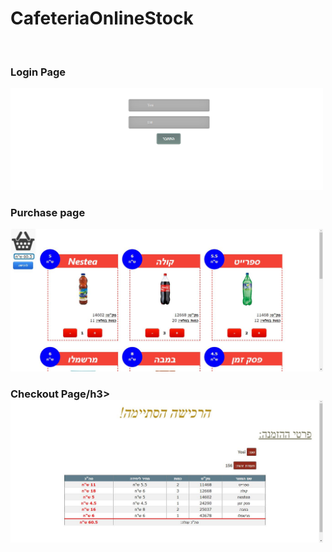 # CafeteriaOnlineStock

<br/>                                             
                                                                                                                                 
<div>
    <h3>Login Page</h3>
    <img src="Exe4/Screenshots/image1.png" width="500">
</div>
<div>
    <h3>Purchase page</h3>
    <img src="Exe4/Screenshots/image2.JPG" width="500" />
</div>
<div>
    <h3>Checkout Page/h3>
    <img src="Exe4/Screenshots/image3.JPG" width="500" />
</div>
